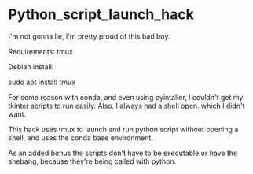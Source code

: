 # Python_script_launch_hack

I'm not gonna lie, I'm pretty proud of this bad boy.

Requirements: tmux

Debian install:

sudo apt install tmux

For some reason with conda, and even using pyintaller, I couldn't get my tkinter scripts to run easily.  Also, I always had a shell open. which I didn't want.

This hack uses tmux to launch and run python script without opening a shell, and uses the conda base environment.

As an added bonus the scripts don't have to be executable or have the shebang, because they're being called with python.
